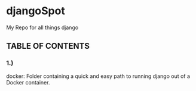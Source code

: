 # djangoSpot
My Repo for all things django

<h2>TABLE OF CONTENTS</h2>

<h3>1.)</h3> docker: Folder containing a quick and easy path to running django out of a Docker container.
